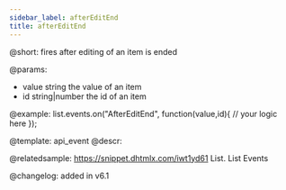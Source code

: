```yaml
---
sidebar_label: afterEditEnd
title: afterEditEnd
---          
```


@short: fires after editing of an item is ended
	
@params:
- value		string		the value of an item
- id		string|number		the id of an item


@example:
list.events.on("AfterEditEnd", function(value,id){
	// your logic here
});


@template:	api_event
@descr:



	

@relatedsample:
https://snippet.dhtmlx.com/iwt1yd61	List. List Events	

@changelog: added in v6.1

